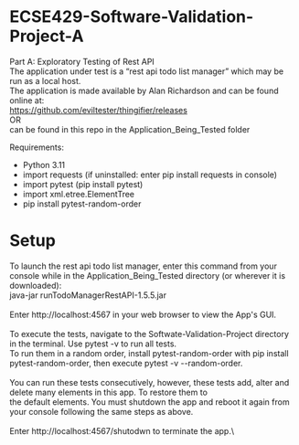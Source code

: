 # ECSE429-Software-Validation-Project-A
 Part A: Exploratory Testing of Rest API\
 The application under test is a “rest api todo list manager” which may be run as a local host.\
 The application is made available by Alan Richardson and can be found online at:\
 https://github.com/eviltester/thingifier/releases \
 OR\
 can be found in this repo in the Application_Being_Tested folder
 
Requirements:
 - Python 3.11
 - import requests (if uninstalled: enter pip install requests in console)
 - import pytest   (pip install pytest)
 - import xml.etree.ElementTree 
 - pip install pytest-random-order
# Setup
To launch the rest api todo list manager, enter this command from your console while in the Application_Being_Tested directory (or wherever it is downloaded):\
 java-jar runTodoManagerRestAPI-1.5.5.jar \
\
Enter http://localhost:4567 in your web browser to view the App's GUI. \
\
To execute the tests, navigate to the Softwate-Validation-Project directory in the terminal. Use pytest -v to run all tests.\
To run them in a random order, install pytest-random-order with pip install pytest-random-order, then execute pytest -v --random-order.\
\
You can run these tests consecutively, however, these tests add, alter and delete many elements in this app. To restore them to\
the default elements. You must shutdown the app and reboot it again from your console following the same steps as above.\
\
Enter http://localhost:4567/shutodwn to terminate the app.\


